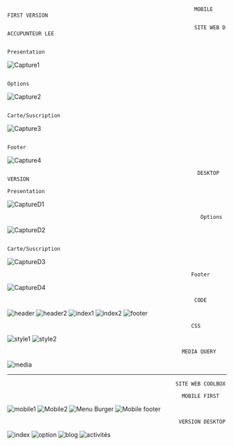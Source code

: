                                                                 MOBILE FIRST VERSION 
                                                                
                                                                SITE WEB D ACCUPUNTEUR LEE
                                                                
                                                                   Presentation
![Capture1](https://user-images.githubusercontent.com/99449649/174932371-03f7a382-6fb9-4a38-8a5b-747a59e3e70c.JPG)

                                                                    Options
                                                                    
![Capture2](https://user-images.githubusercontent.com/99449649/174932871-9a836fea-591c-490f-bda1-fb5de46ef32d.JPG)

                                                                     Carte/Suscription
                                                                     
![Capture3](https://user-images.githubusercontent.com/99449649/174932872-403a21fe-89a8-457b-a9d9-c02c964d7cfb.JPG)

                                                                     Footer
                                                                    
![Capture4](https://user-images.githubusercontent.com/99449649/174932876-2fa04e41-160b-4b38-99c3-7e51b0627105.JPG)

                                                                 DESKTOP VERSION
                                                                 Presentation
![CaptureD1](https://user-images.githubusercontent.com/99449649/174933229-72c1f488-07c5-4d51-b421-ae04d553ca3c.JPG)


                                                                  Options
                                                                  
![CaptureD2](https://user-images.githubusercontent.com/99449649/174933233-cd86bdb5-01c9-45f9-80c7-c0e0facd16f8.JPG)
                                                              
                                                              Carte/Suscription
                                                              
![CaptureD3](https://user-images.githubusercontent.com/99449649/174933235-8b46b683-5b9f-47f5-8cc5-7852f0b43501.JPG)

                                                               Footer
                                                               
![CaptureD4](https://user-images.githubusercontent.com/99449649/174933237-ff910ca3-6ee9-42d8-b3d4-5d8b222ca8da.JPG)

                                                                CODE

![header](https://user-images.githubusercontent.com/99449649/215290061-ce5ab0b7-0a64-4b6a-ad08-7508a0fd3710.JPG)
![header2](https://user-images.githubusercontent.com/99449649/215290159-1ac18f5c-1635-42f9-9001-dde94cf55a7c.JPG)
![index1](https://user-images.githubusercontent.com/99449649/215290200-1228ce51-049a-47ea-a1c4-73ae6dfbe785.JPG)
![index2](https://user-images.githubusercontent.com/99449649/215290203-b61d418c-3b8d-4ad9-a2a6-d6afcc667baa.JPG)
![footer](https://user-images.githubusercontent.com/99449649/215290212-dbf7d63c-1e43-4e57-a377-4cf29a78ab02.JPG)
                                                               
                                                               CSS
![style1](https://user-images.githubusercontent.com/99449649/215290443-d55b2b29-e87a-4c9a-b30b-9a6d5c37e3fb.JPG)
![style2](https://user-images.githubusercontent.com/99449649/215290448-45a24c9f-6beb-4178-afe8-f4dd37810600.JPG)

                                                            MEDIA QUERY
![media](https://user-images.githubusercontent.com/99449649/215352211-bf0d57ff-27b9-4ade-90e5-f17aed47d9bd.JPG)



*********************************************************************************************************************************

                                                          SITE WEB COOLBOX
                                                          
                                                            MOBILE FIRST
                                                            
 ![mobile1](https://user-images.githubusercontent.com/99449649/216162915-d73fcadc-612e-497c-928c-506a2fc3df36.JPG)
 ![Mobile2](https://user-images.githubusercontent.com/99449649/216162984-22f3ee89-9a78-48b2-b4c0-3f0eb0b826dc.JPG)
 ![Menu Burger](https://user-images.githubusercontent.com/99449649/216163021-56be0227-d400-4d1f-b7b0-feee5beb668c.JPG)
 ![Mobile footer](https://user-images.githubusercontent.com/99449649/216163044-613bc6ab-6b48-4a36-b677-0d6e6cbfceba.JPG)
 
                                                           VERSION DESKTOP
                                                           
 ![index](https://user-images.githubusercontent.com/99449649/216163234-6357af39-ce8e-4f91-ad91-6294a67b62d6.JPG)
 ![option](https://user-images.githubusercontent.com/99449649/216163311-d40244b2-970e-4969-8228-13d6d6ded761.JPG)
 ![blog](https://user-images.githubusercontent.com/99449649/216163342-666ea2fa-48c0-424a-9fb0-9788ad2fa375.JPG)
 ![activités](https://user-images.githubusercontent.com/99449649/216163434-ed5e3be8-84f7-4d4d-b0bf-700c61f44f34.JPG)

